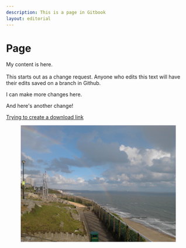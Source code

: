 ```yaml
---
description: This is a page in Gitbook
layout: editorial
---
```


# Page

My content is here.\
\
This starts out as a change request. Anyone who edits this text will have their edits saved on a branch in Github.

I can make more changes here.

And here's another change!

<a href="https://github.com/lunivore/gitbook/blob/main/.gitbook/assets/Rainbow%20over%20Bournemouth.jpg" download>Trying to create a download link</a>



<figure><img src=".gitbook/assets/Rainbow over Bournemouth.jpg" alt="A rainbow over Bournemouth with the sea to the right"><figcaption></figcaption></figure>
